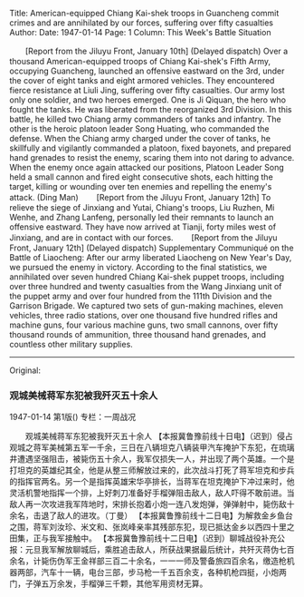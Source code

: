 Title: American-equipped Chiang Kai-shek troops in Guancheng commit crimes and are annihilated by our forces, suffering over fifty casualties
Author:
Date: 1947-01-14
Page: 1
Column: This Week's Battle Situation

　　[Report from the Jiluyu Front, January 10th] (Delayed dispatch) Over a thousand American-equipped troops of Chiang Kai-shek's Fifth Army, occupying Guancheng, launched an offensive eastward on the 3rd, under the cover of eight tanks and eight armored vehicles. They encountered fierce resistance at Liuli Jing, suffering over fifty casualties. Our army lost only one soldier, and two heroes emerged. One is Ji Qiquan, the hero who fought the tanks. He was liberated from the reorganized 3rd Division. In this battle, he killed two Chiang army commanders of tanks and infantry. The other is the heroic platoon leader Song Huating, who commanded the defense. When the Chiang army charged under the cover of tanks, he skillfully and vigilantly commanded a platoon, fixed bayonets, and prepared hand grenades to resist the enemy, scaring them into not daring to advance. When the enemy once again attacked our positions, Platoon Leader Song held a small cannon and fired eight consecutive shots, each hitting the target, killing or wounding over ten enemies and repelling the enemy's attack. (Ding Man)
　　[Report from the Jiluyu Front, January 12th] To relieve the siege of Jinxiang and Yutai, Chiang's troops, Liu Ruzhen, Mi Wenhe, and Zhang Lanfeng, personally led their remnants to launch an offensive eastward. They have now arrived at Tianji, forty miles west of Jinxiang, and are in contact with our forces.
　　[Report from the Jiluyu Front, January 12th] (Delayed dispatch) Supplementary Communiqué on the Battle of Liaocheng: After our army liberated Liaocheng on New Year's Day, we pursued the enemy in victory. According to the final statistics, we annihilated over seven hundred Chiang Kai-shek puppet troops, including over three hundred and twenty casualties from the Wang Jinxiang unit of the puppet army and over four hundred from the 111th Division and the Garrison Brigade. We captured two sets of gun-making machines, eleven vehicles, three radio stations, over one thousand five hundred rifles and machine guns, four various machine guns, two small cannons, over fifty thousand rounds of ammunition, three thousand hand grenades, and countless other military supplies.



<hr /> 

Original: 


### 观城美械蒋军东犯被我歼灭五十余人

1947-01-14
第1版()
专栏：一周战况

　　观城美械蒋军东犯被我歼灭五十余人
    【本报冀鲁豫前线十日电】（迟到）侵占观城之蒋军美械第五军一千余，三日在八辆坦克八辆装甲汽车掩护下东犯，在琉璃井遭遇坚强阻击，被毙伤五十余人，我军仅损失一人，并出现了两个英雄。一个是打坦克的英雄纪其全，他是从整三师解放过来的，此次战斗打死了蒋军坦克和步兵的指挥官两名。另一个是指挥英雄宋华亭排长，当蒋军在坦克掩护下冲过来时，他灵活机警地指挥一个排，上好刺刀准备好手榴弹阻击敌人，敌人吓得不敢前进。当敌人再一次攻进我军阵地时，宋排长抱着小炮一连八发炮弹，弹弹射中，毙伤敌十余名，击退了敌人的进攻。（丁曼）
    【本报冀鲁豫前线十二日电】为解救金乡鱼台之围，蒋军刘汝珍、米文和、张岚峰亲率其残部东犯，现已抵达金乡以西四十里之田集，正与我军接触中。
    【本报冀鲁豫前线十二日电】（迟到）聊城战役补充公报：元旦我军解放聊城后，乘胜追击敌人，所获战果据最后统计，共歼灭蒋伪七百余名，计毙伤伪军王金祥部三百二十余名，一一一师及警备旅四百余名，缴造枪机器两部，汽车十一辆，电台三部，步马枪一千五百余支，各种机枪四挺，小炮两门，子弹五万余发，手榴弹三千颗，其他军用资材无算。
